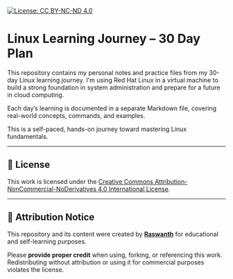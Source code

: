 [![License: CC BY-NC-ND 4.0](https://img.shields.io/badge/License-CC%20BY--NC--ND%204.0-lightgrey.svg)](https://creativecommons.org/licenses/by-nc-nd/4.0/)

# Linux Learning Journey – 30 Day Plan

This repository contains my personal notes and practice files from my 30-day Linux learning journey. I'm using Red Hat Linux in a virtual machine to build a strong foundation in system administration and prepare for a future in cloud computing.

Each day’s learning is documented in a separate Markdown file, covering real-world concepts, commands, and examples.

This is a self-paced, hands-on journey toward mastering Linux fundamentals.

---

## 📄 License

This work is licensed under the [Creative Commons Attribution-NonCommercial-NoDerivatives 4.0 International License](https://creativecommons.org/licenses/by-nc-nd/4.0/).

---

## 📄 Attribution Notice

This repository and its content were created by **[Raswanth](https://github.com/raswanthx7)** for educational and self-learning purposes.

Please **provide proper credit** when using, forking, or referencing this work.  
Redistributing without attribution or using it for commercial purposes violates the license.


